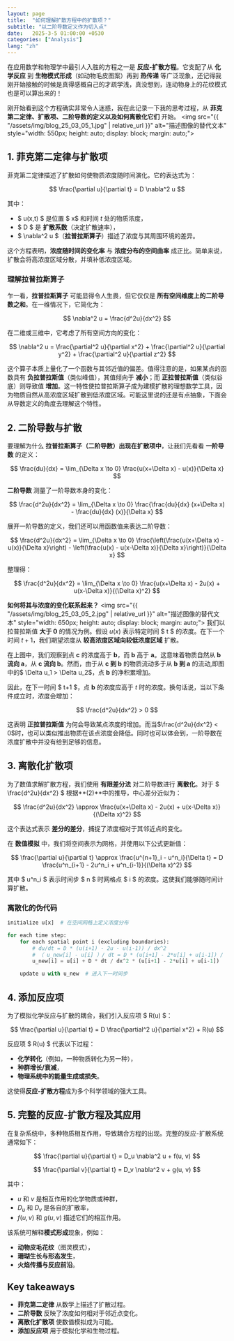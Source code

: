 ```yaml
---
layout: page
title:  "如何理解扩散方程中的扩散项？"
subtitle: "以二阶导数定义作为切入点"
date:   2025-3-5 01:00:00 +0530
categories: ["Analysis"]
lang: "zh"
---
```

在应用数学和物理学中最引人入胜的方程之一是 **反应-扩散方程**。它支配了从 **化学反应** 到 **生物模式形成**（如动物毛皮图案）再到 **热传递** 等广泛现象，还记得我刚开始接触的时候是真得感概自己的才疏学浅，真没想到，连动物身上的花纹模式也是可以算出来的！

刚开始看到这个方程确实非常令人迷惑，我在此记录一下我的思考过程，从 **菲克第二定律、扩散项、二阶导数的定义以及如何离散化它们** 开始。
<img src="{{ "/assets/img/blog_25_03_05_1.jpg" | relative_url }}" alt="描述图像的替代文本" style="width: 550px; height: auto; display: block; margin: auto;">

## **1. 菲克第二定律与扩散项**

菲克第二定律描述了扩散如何使物质浓度随时间演化。它的表达式为：

$$
\frac{\partial u}{\partial t} = D \nabla^2 u
$$

其中：
- $ u(x,t) $ 是位置 $ x$ 和时间  $t$  处的物质浓度，
- $ D $ 是 **扩散系数**（决定扩散速率），
- $ \nabla^2 u $（**拉普拉斯算子**）描述了浓度与其周围环境的差异。

这个方程表明，**浓度随时间的变化率** 与 **浓度分布的空间曲率** 成正比。简单来说，扩散会将高浓度区域分散，并填补低浓度区域。

### **理解拉普拉斯算子**
乍一看，**拉普拉斯算子** 可能显得令人生畏，但它仅仅是 **所有空间维度上的二阶导数之和**。在一维情况下，它简化为：

$$
\nabla^2 u = \frac{d^2u}{dx^2}
$$

在二维或三维中，它考虑了所有空间方向的变化：

$$
\nabla^2 u = \frac{\partial^2 u}{\partial x^2} + \frac{\partial^2 u}{\partial y^2} + \frac{\partial^2 u}{\partial z^2}
$$

这个算子本质上量化了一个函数与其邻近值的偏差。值得注意的是，如果某点的函数具有 **负拉普拉斯值**（类似峰值），其值倾向于 **减小**；而 **正拉普拉斯值**（类似谷底）则导致值 **增加**。这一特性使拉普拉斯算子成为建模扩散的理想数学工具，因为物质自然从高浓度区域扩散到低浓度区域。可能这里说的还是有点抽象，下面会从导数定义的角度去理解这个特性。

## **2. 二阶导数与扩散**

要理解为什么 **拉普拉斯算子（二阶导数）出现在扩散项中**，让我们先看看 **一阶导数** 的定义：

$$
\frac{du}{dx} = \lim_{\Delta x \to 0} \frac{u(x+\Delta x) - u(x)}{\Delta x}
$$

**二阶导数** 测量了一阶导数本身的变化：

$$
\frac{d^2u}{dx^2} = \lim_{\Delta x \to 0} \frac{\frac{du}{dx} (x+\Delta x) - \frac{du}{dx} (x)}{\Delta x}
$$

展开一阶导数的定义，我们还可以用函数值来表达二阶导数：

$$
\frac{d^2u}{dx^2} = \lim_{\Delta x \to 0} \frac{\left(\frac{u(x+\Delta x) - u(x)}{\Delta x}\right) - \left(\frac{u(x) - u(x-\Delta x)}{\Delta x}\right)}{\Delta x}
$$

整理得：

$$
\frac{d^2u}{dx^2} = \lim_{\Delta x \to 0} \frac{u(x+\Delta x) - 2u(x) + u(x-\Delta x)}{(\Delta x)^2}
$$

**如何将其与浓度的变化联系起来？**
<img src="{{ "/assets/img/blog_25_03_05_2.jpg" | relative_url }}" alt="描述图像的替代文本" style="width: 650px; height: auto; display: block; margin: auto;">
我们以拉普拉斯值 **大于 0** 的情况为例。假设 $u(x)$ 表示特定时间 $ t $ 的浓度。在下一个时间 $t+1$，我们期望浓度从 **较高浓度区域向较低浓度区域** 扩散。

在上图中，我们观察到点 **c** 的浓度高于 **b**，而 **b** 高于 **a**。这意味着物质自然从 **b 流向 a**，从 **c 流向 b**。然而，由于从 **c 到 b** 的物质流动多于从 **b 到 a** 的流动,即图中的$ \Delta u_1 > \Delta u_2$，点 **b** 的净积累增加。

因此，在下一时间 $ t+1 $，点 **b** 的浓度应高于 $t$ 时的浓度。换句话说，当以下条件成立时，浓度会增加：

$$
\frac{d^2u}{dx^2} > 0
$$

这表明 **正拉普拉斯值** 为何会导致某点浓度的增加。而当$\frac{d^2u}{dx^2} < 0$时，也可以类似推出物质在该点浓度会降低。同时也可以体会到，一阶导数在浓度扩散中并没有给到足够的信息。

## **3. 离散化扩散项**

为了数值求解扩散方程，我们使用 **有限差分法** 对二阶导数进行 **离散化**。对于 $ \frac{d^2u}{dx^2} $ 根据**(2)**中的推导，中心差分近似为：

$$
\frac{d^2u}{dx^2} \approx \frac{u(x+\Delta x) - 2u(x) + u(x-\Delta x)}{(\Delta x)^2}
$$

这个表达式表示 **差分的差分**，捕捉了浓度相对于其邻近点的变化。

在 **数值模拟** 中，我们将空间表示为网格，并使用以下公式更新值：

$$
\frac{\partial u}{\partial t} \approx \frac{u^{n+1}_i - u^n_i}{\Delta t} = D \frac{u^n_{i+1} - 2u^n_i + u^n_{i-1}}{(\Delta x)^2}
$$

其中 $ u^n_i $ 表示时间步 $ n $ 时网格点 $ i $ 的浓度。这使我们能够随时间计算扩散。

### **离散化的伪代码**
```python
initialize u[x]  # 在空间网格上定义浓度分布

for each time step:
    for each spatial point i (excluding boundaries):
        # du/dt = D * (u(i+1) - 2u - u(i-1)) / dx^2
        # （ u_new[i] - u[i] ）/ dt = D * (u[i+1] - 2*u[i] + u[i-1]) / dx^2
        u_new[i] = u[i] + D * dt / dx^2 * (u[i+1] - 2*u[i] + u[i-1])

    update u with u_new  # 进入下一时间步

```

## **4. 添加反应项**

为了模拟化学反应与扩散的耦合，我们引入反应项 $ R(u) $：

$$
\frac{\partial u}{\partial t} = D \frac{\partial^2 u}{\partial x^2} + R(u)
$$

反应项 $ R(u) $ 代表以下过程：
- **化学转化**（例如，一种物质转化为另一种），
- **种群增长/衰减**，
- **物理系统中的能量生成或损失**。

这使得**反应-扩散方程**成为多个科学领域的强大工具。



## **5. 完整的反应-扩散方程及其应用**

在复杂系统中，多种物质相互作用，导致耦合方程的出现。完整的反应-扩散系统通常如下：

$$
\frac{\partial u}{\partial t} = D_u \nabla^2 u + f(u, v)
$$

$$
\frac{\partial v}{\partial t} = D_v \nabla^2 v + g(u, v)
$$

其中：
- $u$ 和 $v$ 是相互作用的化学物质或种群，
- $D_u$ 和 $D_v$ 是各自的扩散率，
- $f(u,v)$ 和 $g(u,v)$ 描述它们的相互作用。

该系统可解释**模式形成**现象，例如：
- **动物皮毛花纹**（图灵模式），
- **珊瑚生长与形态发生**，
- **火焰传播与反应前沿**。



## Key takeaways

- **菲克第二定律** 从数学上描述了扩散过程。  
- **二阶导数** 反映了浓度如何相对于邻近点变化。  
- **离散化扩散项** 使数值模拟成为可能。  
- **添加反应项** 用于模拟化学和生物过程。  
